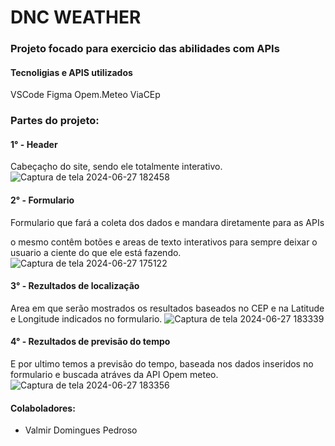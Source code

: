 #                      DNC WEATHER

### Projeto focado para exercicio das abilidades com APIs


#### Tecnoligias e APIS utilizados

VSCode 
Figma 
Opem.Meteo
ViaCEp

### Partes do projeto:

#### 1° - Header
Cabeçaçho do site, sendo ele totalmente interativo.
![Captura de tela 2024-06-27 182458](https://github.com/valm-dp/Consumo-de-APIs/assets/150083747/79bf9118-3802-4cd4-b581-e26601300a0e)

#### 2° - Formulario
Formulario que fará a coleta dos dados e mandara diretamente para as APIs

o mesmo contêm botões e areas de texto interativos para sempre deixar o usuario a ciente do que ele está fazendo.
![Captura de tela 2024-06-27 175122](https://github.com/valm-dp/Consumo-de-APIs/assets/150083747/65b0f37b-0a68-4bc2-9652-483c1490cd25)

#### 3° - Rezultados de localização 
Area em que serão mostrados os resultados baseados no CEP e na Latitude e Longitude indicados no formulario. 
![Captura de tela 2024-06-27 183339](https://github.com/valm-dp/Consumo-de-APIs/assets/150083747/ee1744c1-a765-4390-b543-a76c41b74a7e)

#### 4° - Rezultados de previsão do tempo
E por ultimo temos a previsão do tempo, baseada nos dados inseridos no formulario e buscada atráves da API Opem meteo. 
![Captura de tela 2024-06-27 183356](https://github.com/valm-dp/Consumo-de-APIs/assets/150083747/e3ba779e-8eaf-46c1-b9ed-649a834df6ee)

#### Colaboladores:
- Valmir Domingues Pedroso

